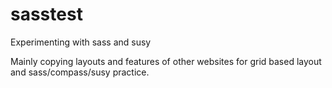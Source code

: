 sasstest
========

Experimenting with sass and susy

Mainly copying layouts and features of other websites for grid based layout and sass/compass/susy practice. 